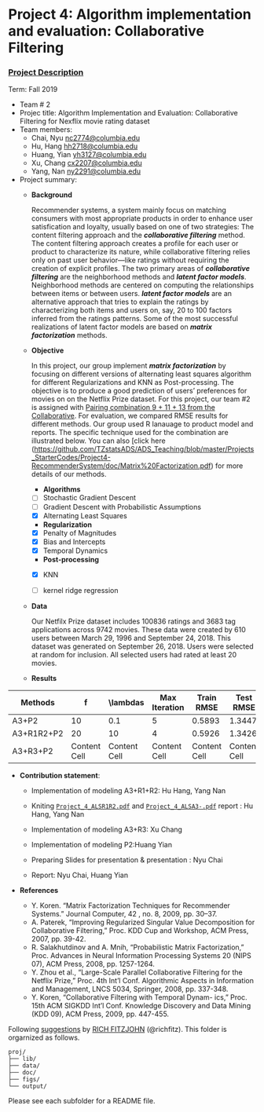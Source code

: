 # Project 4: Algorithm implementation and evaluation: Collaborative Filtering
### [Project Description](doc/project4_desc.md)
Term: Fall 2019
+ Team # 2
+ Projec title: Algorithm Implementation and Evaluation: Collaborative Filtering for Nexflix movie rating dataset
+ Team members:
	+ Chai, Nyu nc2774@columbia.edu
	+ Hu, Hang hh2718@columbia.edu
	+ Huang, Yian yh3127@columbia.edu
	+ Xu, Chang cx2207@columbia.edu
	+ Yang, Nan ny2291@columbia.edu
+ Project summary: 
	+ **Background** 
	
        Recommender systems, a system mainly focus on matching consumers with most appropriate products in order to enhance user satisfication and loyalty, usually based on one of two strategies: The content filtering approach and the **_collaborative filtering_** method. The content filtering approach creates a profile for each user or product to characterize its nature, while collaborative filtering relies only on past user behavior—like ratings without requiring the creation of explicit profiles. The two primary areas of **_collaborative filtering_** are the neighborhood methods and **_latent factor models_**. Neighborhood methods are centered on computing the relationships between items or between users. **_latent factor models_** are an alternative approach that tries to explain the ratings by characterizing both items and users on, say, 20 to 100 factors inferred from the ratings patterns. Some of the most successful realizations of latent factor models are based on **_matrix factorization_** methods.


 	+ **Objective** 
	
        In this project, our group implement **_matrix factorization_** by focusing on different versions of alternating least squares algorithm for different Regularizations and KNN as Post-processing. The objective is to produce a good prediction of users’ preferences for movies on on the Netflix Prize dataset. For this project, our team #2 is assigned with [Pairing combination 9 + 11 + 13  from the Collaborative](https://drive.google.com/file/d/1NPcbGBv9hVOTXr1sYq_R7ze0qC25CkuB/view). For evaluation, we compared RMSE results for different methods. Our group used R lanauage to product model and reports. The specific technique used for the combination are illustrated below. You can also [click here (https://github.com/TZstatsADS/ADS_Teaching/blob/master/Projects_StarterCodes/Project4-RecommenderSystem/doc/Matrix%20Factorization.pdf) for more details of our methods. 

 		+ **Algorithms** 
 		- [ ] Stochastic Gradient Descent
 		- [ ] Gradient Descent with Probabilistic Assumptions
 		- [x] Alternating Least Squares 

 		+ **Regularization** 
 		- [x] Penalty of Magnitudes 
 		- [x] Bias and Intercepts
 		- [x] Temporal Dynamics

 		+ **Post-processing** 
 		- [x] KNN
 		- [ ] kernel ridge regression


 	+ **Data** 

         Our Netfilx Prize dataset includes 100836 ratings and 3683 tag applications across 9742 movies. These data were created by 610 users between March 29, 1996 and September 24, 2018. This dataset was generated on September 26, 2018. Users were selected at random for inclusion. All selected users had rated at least 20 movies. 
	 
 	+ **Results** 
	
	
Methods       | f            |\lambdas      |Max Iteration | Train RMSE  | Test RMSE
------------- | -------------|------------- | -------------|-------------|-------------
A3+P2         |            10|          0.1 |      5       |       0.5893|1.3447
A3+R1R2+P2    |           20 |           10 |            4 |       0.5926| 1.3426
A3+R3+P2      | Content Cell | Content Cell | Content Cell | Content Cell| Content Cell


+ **Contribution statement**: 
	+ Implementation of modeling A3+R1+R2: Hu Hang, Yang Nan
	+ Kniting [`Project_4_ALSR1R2.pdf`](https://github.com/TZstatsADS/fall2019-project4-sec2-grp2/blob/master/doc/Project_4_ALSR1R2.pdf) and [`Project_4_ALSA3-.pdf`](https://github.com/TZstatsADS/fall2019-project4-sec2-grp2/blob/master/doc/Project_4_ALSA3-.pdf) report : Hu Hang, Yang Nan
	
	+ Implementation of modeling A3+R3: Xu Chang
	+ Implementation of modeling P2:Huang Yian
	+ Preparing Slides for presentation & presentation : Nyu Chai
	+ Report: Nyu Chai, Huang Yian
	
 + **References**
	+ Y. Koren. “Matrix Factorization Techniques for Recommender Systems.” Journal Computer, 42 , no. 8, 2009, pp. 30–37.
	+ A. Paterek, “Improving Regularized Singular Value Decomposition for Collaborative Filtering,” Proc. KDD Cup and Workshop, ACM Press, 2007, pp. 39-42.
	+ R. Salakhutdinov and A. Mnih, “Probabilistic Matrix Factorization,” Proc. Advances in Neural Information Processing Systems 20 (NIPS 07), ACM Press, 2008, pp. 1257-1264.
	+ Y. Zhou et al., “Large-Scale Parallel Collaborative Filtering for the Netflix Prize,” Proc. 4th Int’l Conf. Algorithmic Aspects in Information and Management, LNCS 5034, Springer, 2008, pp. 337-348.
	+ Y. Koren, “Collaborative Filtering with Temporal Dynam- ics,” Proc. 15th ACM SIGKDD Int’l Conf. Knowledge Discovery and Data Mining (KDD 09), ACM Press, 2009, pp. 447-455.

Following [suggestions](http://nicercode.github.io/blog/2013-04-05-projects/) by [RICH FITZJOHN](http://nicercode.github.io/about/#Team) (@richfitz). This folder is orgarnized as follows.
```
proj/
├── lib/
├── data/
├── doc/
├── figs/
└── output/
```
Please see each subfolder for a README file.
